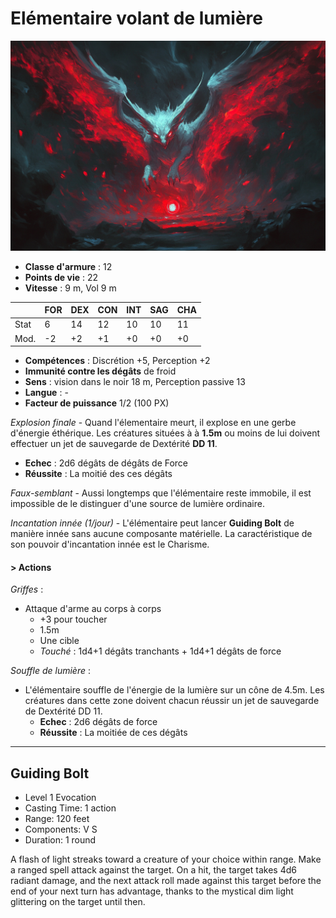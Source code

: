 # Elémentaire volant de lumière
![Elémentaire volant de lumière](../../_images/lightFlyingElemental.png)

* **Classe d'armure** : 12
* **Points de vie** : 22
* **Vitesse** : 9 m, Vol 9 m  

|    |FOR|DEX|CON|INT|SAG|CHA|
|----|---|---|---|---|---|---|
|Stat|6  |14 |12 |10 |10 |11 |
|Mod.|-2 |+2 |+1 |+0 |+0 |+0 |

* **Compétences** : Discrétion +5, Perception +2
* **Immunité contre les dégâts** de froid
* **Sens** : vision dans le noir 18 m, Perception passive 13
* **Langue** : -
* **Facteur de puissance** 1/2 (100 PX)

*Explosion finale* - Quand l'élementaire meurt, il explose en une gerbe d'énergie éthérique. Les créatures situées à à **1.5m** ou moins de lui doivent effectuer un jet de sauvegarde de Dextérité **DD 11**.
* **Echec** : 2d6 dégâts de dégâts de Force
* **Réussite** : La moitié des ces dégâts

*Faux-semblant* - Aussi longtemps que l'élémentaire reste immobile, il est impossible de le distinguer d'une source de lumière ordinaire.

*Incantation innée (1/jour)* -  L'élémentaire peut lancer **Guiding Bolt** de manière innée sans aucune composante matérielle. La caractéristique de son pouvoir d'incantation innée est le Charisme.

#### > Actions
*Griffes* : 
* Attaque d'arme au corps à corps
    * +3 pour toucher
    * 1.5m 
    * Une cible
    * *Touché* : 1d4+1 dégâts tranchants + 1d4+1 dégâts de force

*Souffle de lumière* :
* L'élémentaire souffle de l'énergie de la lumière sur un cône de 4.5m. Les créatures dans cette zone doivent chacun réussir un jet de sauvegarde de Dextérité DD 11.
    * **Echec** : 2d6 dégâts de force
    * **Réussite** : La moitiée de ces dégâts

---
## Guiding Bolt

* Level 1 Evocation
* Casting Time: 1 action
* Range: 120 feet
* Components: V S
* Duration: 1 round

A flash of light streaks toward a creature of your choice within range. Make a ranged spell attack against the target. On a hit, the target takes 4d6 radiant damage, and the next attack roll made against this target before the end of your next turn has advantage, thanks to the mystical dim light glittering on the target until then.

